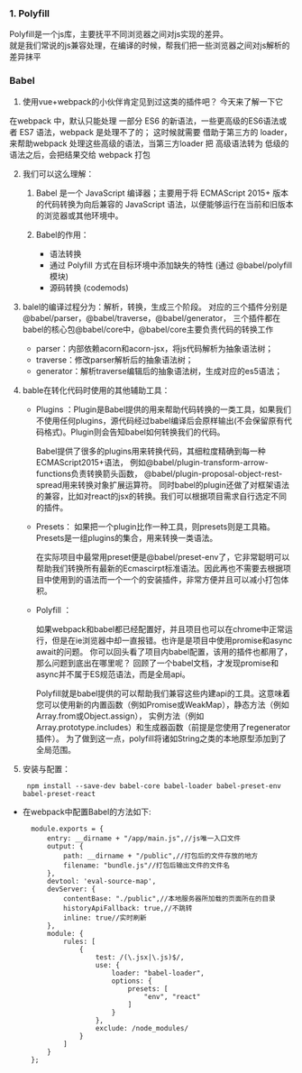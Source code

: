 ### 1. Polyfill

Polyfill是一个js库，主要抚平不同浏览器之间对js实现的差异。  
就是我们常说的js兼容处理，在编译的时候，帮我们把一些浏览器之间对js解析的差异抹平

### Babel 

1. 使用vue+webpack的小伙伴肯定见到过这类的插件吧？ 今天来了解一下它

在webpack 中，默认只能处理 一部分 ES6 的新语法，一些更高级的ES6语法或者 ES7 语法，webpack 是处理不了的；
这时候就需要 借助于第三方的 loader，来帮助webpack 处理这些高级的语法，当第三方loader 把 高级语法转为 低级的
语法之后，会把结果交给 webpack  打包

2.  我们可以这么理解：

    1. Babel 是一个 JavaScript 编译器；主要用于将 ECMAScript 2015+ 版本的代码转换为向后兼容的 JavaScript 语法，以便能够运行在当前和旧版本的浏览器或其他环境中。
    
    2. Babel的作用：
    
        * 语法转换
        * 通过 Polyfill 方式在目标环境中添加缺失的特性 (通过 @babel/polyfill 模块)  
        * 源码转换 (codemods)
    
3. balel的编译过程分为：解析，转换，生成三个阶段。 对应的三个插件分别是 @babel/parser，@babel/traverse，@babel/generator，
三个插件都在babel的核心包@babel/core中，@babel/core主要负责代码的转换工作

    *  parser：内部依赖acorn和acorn-jsx，将js代码解析为抽象语法树；
    *  traverse：修改parser解析后的抽象语法树；
    *  generator：解析traverse编辑后的抽象语法树，生成对应的es5语法；

4. bable在转化代码时使用的其他辅助工具：

    * Plugins ：Plugin是Babel提供的用来帮助代码转换的一类工具，如果我们不使用任何plugins，源代码经过babel编译后会原样输出(不会保留原有代码格式)。Plugin则会告知babel如何转换我们的代码。
        
        Babel提供了很多的plugins用来转换代码，其细粒度精确到每一种ECMAScript2015+语法，
        例如@babel/plugin-transform-arrow-functions负责转换箭头函数，
        @babel/plugin-proposal-object-rest-spread用来转换对象扩展运算符。
        同时babel的plugin还做了对框架语法的兼容，比如对react的jsx的转换。我们可以根据项目需求自行选定不同的插件。
    
    * Presets：  如果把一个plugin比作一种工具，则presets则是工具箱。Presets是一组plugins的集合，用来转换一类语法。
    
        在实际项目中最常用preset便是@babel/preset-env了，它非常聪明可以帮助我们转换所有最新的Ecmascirpt标准语法。因此再也不需要去根据项目中使用到的语法而一个一个的安装插件，非常方便并且可以减小打包体积。
    
    * Polyfill ：  
    
        如果webpack和babel都已经配置好，并且项目也可以在chrome中正常运行，但是在ie浏览器中却一直报错。也许是是项目中使用promise和async await的问题。
        你可以回头看了项目内babel配置，该用的插件也都用了，那么问题到底出在哪里呢？ 回顾了一个babel文档，才发现promise和async并不属于ES规范语法，而是全局api。     
        
        Polyfill就是babel提供的可以帮助我们兼容这些内建api的工具。这意味着您可以使用新的内置函数（例如Promise或WeakMap），静态方法（例如Array.from或Object.assign），
        实例方法（例如Array.prototype.includes）和生成器函数（前提是您使用了regenerator插件）。 为了做到这一点，polyfill将诸如String之类的本地原型添加到了全局范围。
        
        
5. 安装与配置：
    
        npm install --save-dev babel-core babel-loader babel-preset-env babel-preset-react  
        
* 在webpack中配置Babel的方法如下:

        module.exports = {
            entry: __dirname + "/app/main.js",//js唯一入口文件
            output: {
                path: __dirname + "/public",//打包后的文件存放的地方
                filename: "bundle.js"//打包后输出文件的文件名
            },
            devtool: 'eval-source-map',
            devServer: {
                contentBase: "./public",//本地服务器所加载的页面所在的目录
                historyApiFallback: true,//不跳转
                inline: true//实时刷新
            },
            module: {
                rules: [
                    {
                        test: /(\.jsx|\.js)$/,
                        use: {
                            loader: "babel-loader",
                            options: {
                                presets: [
                                    "env", "react"
                                ]
                            }
                        },
                        exclude: /node_modules/
                    }
                ]
            }
        };